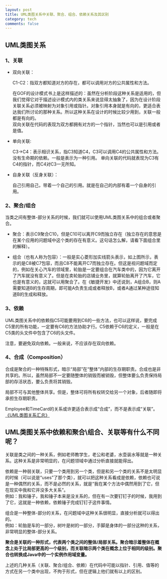 ```yaml
---
layout: post
title: UML类图关系中关联、聚合、组合、依赖关系及其区别
category: tech
comments: false
---
```

## UML类图关系

### 1、关联

- 双向关联：

	C1-C2：指双方都知道对方的存在，都可以调用对方的公共属性和方法。

	在GOF的设计模式书上是这样描述的：虽然在分析阶段这种关系是适用的，但我们觉得它对于描述设计模式内的类关系来说显得太抽象了，因为在设计阶段关联关系必须被映射为对象引用或指针。对象引用本身就是有向的，更适合表达我们所讨论的那种关系。所以这种关系在设计的时候比较少用到，关联一般都是有向的。  
	双向关联在代码的表现为双方都拥有对方的一个指针，当然也可以是引用或者是值。

- 单向关联:

	C3->C4：表示相识关系，指C3知道C4，C3可以调用C4的公共属性和方法。没有生命期的依赖。一般是表示为一种引用。
	单向关联的代码就表现为C3有C4的指针，而C4对C3一无所知。

- 自身关联（反身关联）：

	自己引用自己，带着一个自己的引用。就是在自己的内部有着一个自身的引用。

### 2、聚合/组合

当类之间有整体-部分关系的时候，我们就可以使用UML类图关系中的组合或者聚合。

- 聚合：表示C9聚合C10，但是C10可以离开C9而独立存在（独立存在的意思是在某个应用的问题域中这个类的存在有意义。这句话怎么解，请看下面组合里的解释）。

- 组合（也有人称为包容）：一般是实心菱形加实线箭头表示，如上图所示，表示的是C8被C7包容，而且C8不能离开C7而独立存在。但这是视问题域而定的，例如在关心汽车的领域里，轮胎是一定要组合在汽车类中的，因为它离开了汽车就没有意义了。但是在卖轮胎的店铺业务里，就算轮胎离开了汽车，它也是有意义的，这就可以用聚合了。在《敏捷开发》中还说到，A组合B，则A需要知道B的生存周期，即可能A负责生成或者释放B，或者A通过某种途径知道B的生成和释放。

### 3、依赖

UML类图关系中的依赖指C5可能要用到C6的一些方法，也可以这样说，要完成C5里的所有功能，一定要有C6的方法协助才行。C5依赖于C6的定义，一般是在C5类的头文件中包含了C6的头文件。

注意，要避免双向依赖。一般来说，不应该存在双向依赖。

### 4、合成（Composition）

  合成是聚合的一种特殊形式，暗示“局部”在“整体”内部的生存期职责。合成也是非共享的。所以，虽然局部不一定要随整体的销毁而被销毁，但整体要么负责保持局部的存活状态，要么负责将其销毁。

  局部不可与其他整体共享。但是，整体可将所有权转交给另一个对象，后者随即将承担生存期职责。 

  Employee和TimeCard的关系或许更适合表示成“合成”，而不是表示成“关联”。 [《UML类图关系汇总》](http://wenku.baidu.com/view/a1180c16866fb84ae45c8d6a.html?re=view)

## UML类图关系中依赖和聚合\组合、关联等有什么不同呢？

关联是类之间的一种关系，例如老师教学生，老公和老婆，水壶装水等就是一种关系。这种关系是非常明显的，在问题领域中通过分析直接就能得出。

依赖是一种弱关联，只要一个类用到另一个类，但是和另一个类的关系不是太明显的时候（可以说是“uses”了那个类），就可以把这种关系看成是依赖，依赖也可说是一种偶然的关系，而不是必然的关系，就是“我在某个方法中偶然用到了它，但在现实中我和它并没多大关系”。  
例如：我和锤子，我和锤子本来是没关系的，但在有一次要钉钉子的时候，我用到了它，这就是一种依赖，依赖锤子完成钉钉子这件事情。

组合是一种整体-部分的关系，在问题域中这种关系很明显，直接分析就可以得出的。  
例如：轮胎是车的一部分，树叶是树的一部分，手脚是身体的一部分这种的关系，非常明显的整体-部分关系。

**聚合是关联的一种形式，代表两个类之间的整体/局部关系。聚合暗示着整体在概念上处于比局部更高的一个级别，而关联暗示两个类在概念上位于相同的级别。聚合也转换成Java中的一个实例作用域变量。**

上述的几种关系（关联、聚合/组合、依赖）在代码中可能以指针、引用、值等的方式在另一个类中出现，不拘于形式，但在逻辑上他们就有以上的区别。
